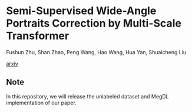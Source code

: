 # Semi-Supervised Wide-Angle Portraits Correction by Multi-Scale Transformer
Fushun Zhu, Shan Zhao, Peng Wang, Hao Wang, Hua Yan, Shuaicheng Liu 

[arxiv](https://arxiv.org/abs/2109.08024)

## Note
In this repository, we will release the unlabeled dataset and MegDL implementation of our paper.
